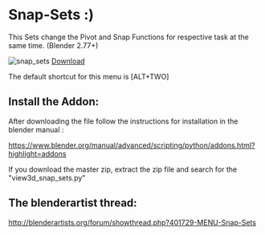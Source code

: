# Snap-Sets :) 

This Sets change the Pivot and Snap Functions for respective task at the same time. (Blender 2.77+)

![snap_sets](https://lh6.googleusercontent.com/-rnv_sOTXEM8/V23i19OnBVI/AAAAAAAAI_E/Bzgm39z1CEMW8vqj5pqiTlXxqNX6xQ4mwCL0B/w162-h182-no/snap_sets.png)
[Download](https://raw.githubusercontent.com/mkbreuer/Snap-Sets/master/view3d_snap_sets.py)

The default shortcut for this menu is [ALT+TWO]

## Install the Addon:

After downloading the file follow the instructions for installation in the blender manual :

https://www.blender.org/manual/advanced/scripting/python/addons.html?highlight=addons

If you download the master zip, extract the zip file and search for the "view3d_snap_sets.py"

## The blenderartist thread:

http://blenderartists.org/forum/showthread.php?401729-MENU-Snap-Sets
